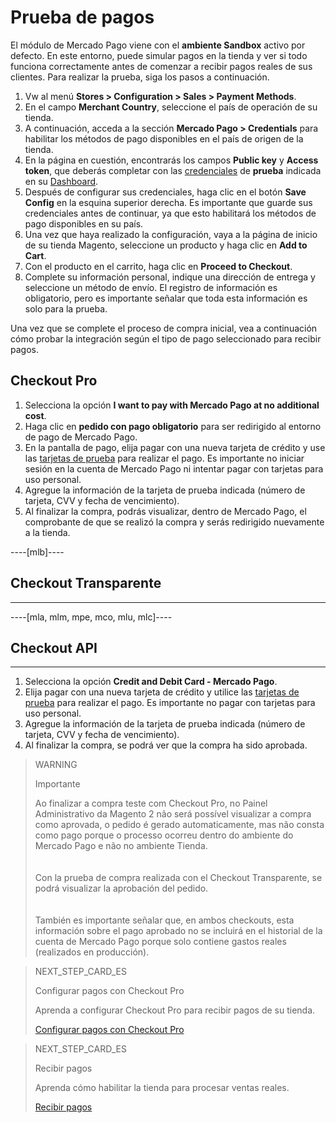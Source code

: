 # Prueba de pagos

El módulo de Mercado Pago viene con el **ambiente Sandbox** activo por defecto. En este entorno, puede simular pagos en la tienda y ver si todo funciona correctamente antes de comenzar a recibir pagos reales de sus clientes. Para realizar la prueba, siga los pasos a continuación.
 
1. Vw al menú **Stores > Configuration > Sales > Payment Methods**.
2. En el campo **Merchant Country**, seleccione el país de operación de su tienda.
3. A continuación, acceda a la sección **Mercado Pago > Credentials** para habilitar los métodos de pago disponibles en el país de origen de la tienda.
4. En la página en cuestión, encontrarás los campos **Public key** y **Access token**, que deberás completar con las [credenciales](/developers/es/guides/additional-content/credentials/credentials) de **prueba** indicada en su [Dashboard](/developers/es/guides/additional-content/dashboard/introduction).
5. Después de configurar sus credenciales, haga clic en el botón **Save Config** en la esquina superior derecha. Es importante que guarde sus credenciales antes de continuar, ya que esto habilitará los métodos de pago disponibles en su país.
6. Una vez que haya realizado la configuración, vaya a la página de inicio de su tienda Magento, seleccione un producto y haga clic en **Add to Cart**.
7. Con el producto en el carrito, haga clic en **Proceed to Checkout**.
8. Complete su información personal, indique una dirección de entrega y seleccione un método de envío. El registro de información es obligatorio, pero es importante señalar que toda esta información es solo para la prueba.

Una vez que se complete el proceso de compra inicial, vea a continuación cómo probar la integración según el tipo de pago seleccionado para recibir pagos.

## Checkout Pro

1. Selecciona la opción **I want to pay with Mercado Pago at no additional cost**.
2. Haga clic en **pedido con pago obligatorio** para ser redirigido al entorno de pago de Mercado Pago.
3. En la pantalla de pago, elija pagar con una nueva tarjeta de crédito y use las [tarjetas de prueba](/developers/es/guides/additional-content/testing/test-cards) para realizar el pago. Es importante no iniciar sesión en la cuenta de Mercado Pago ni intentar pagar con tarjetas para uso personal.
3. Agregue la información de la tarjeta de prueba indicada (número de tarjeta, CVV y fecha de vencimiento).
4. Al finalizar la compra, podrás visualizar, dentro de Mercado Pago, el comprobante de que se realizó la compra y serás redirigido nuevamente a la tienda.

----[mlb]----
## Checkout Transparente 
------------
----[mla, mlm, mpe, mco, mlu, mlc]----
## Checkout API 
------------

1. Selecciona la opción **Credit and Debit Card - Mercado Pago**.
2. Elija pagar con una nueva tarjeta de crédito y utilice las [tarjetas de prueba](/developers/es/guides/additional-content/testing/test-cards) para realizar el pago. Es importante no pagar con tarjetas para uso personal.
3. Agregue la información de la tarjeta de prueba indicada (número de tarjeta, CVV y fecha de vencimiento).
4. Al finalizar la compra, se podrá ver que la compra ha sido aprobada.

> WARNING
>
> Importante
>
> Ao finalizar a compra teste com Checkout Pro, no Painel Administrativo da Magento 2 não será possível visualizar a compra como aprovada, o pedido é gerado automaticamente, mas não consta como pago porque o processo ocorreu dentro do ambiente do Mercado Pago e não no ambiente Tienda. </br>
> </br> <br/>
> Con la prueba de compra realizada con el Checkout Transparente, se podrá visualizar la aprobación del pedido. </br>
> </br> <br/>
> También es importante señalar que, en ambos checkouts, esta información sobre el pago aprobado no se incluirá en el historial de la cuenta de Mercado Pago porque solo contiene gastos reales (realizados en producción).

> NEXT_STEP_CARD_ES
>
> Configurar pagos con Checkout Pro 
>
> Aprenda a configurar Checkout Pro para recibir pagos de su tienda.
>
> [Configurar pagos con Checkout Pro](/developers/es/docs/magento-two/payment-configuration/checkout-pro)

> NEXT_STEP_CARD_ES
>
> Recibir pagos
>
> Aprenda cómo habilitar la tienda para procesar ventas reales.
>
> [Recibir pagos](/developers/es/docs/magento-two/sales-processing/go-to-production)
